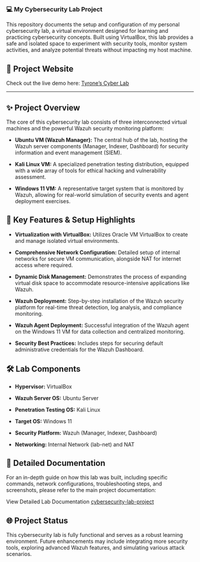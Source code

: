 ### 💻 My Cybersecurity Lab Project
This repository documents the setup and configuration of my personal cybersecurity lab, a virtual environment designed for learning and practicing cybersecurity concepts. Built using VirtualBox, this lab provides a safe and isolated space to experiment with security tools, monitor system activities, and analyze potential threats without impacting my host machine.

## 🔗 Project Website  
Check out the live demo here: [Tyrone’s Cyber Lab](https://cyberlab.tyrones.codes/)

---
## ✨ Project Overview
The core of this cybersecurity lab consists of three interconnected virtual machines and the powerful Wazuh security monitoring platform:

- **Ubuntu VM (Wazuh Manager):** The central hub of the lab, hosting the Wazuh server components (Manager, Indexer, Dashboard) for security information and event management (SIEM).

- **Kali Linux VM:** A specialized penetration testing distribution, equipped with a wide array of tools for ethical hacking and vulnerability assessment.

- **Windows 11 VM:** A representative target system that is monitored by Wazuh, allowing for real-world simulation of security events and agent deployment exercises.

## 🚀 Key Features & Setup Highlights
- **Virtualization with VirtualBox:** Utilizes Oracle VM VirtualBox to create and manage isolated virtual environments.

- **Comprehensive Network Configuration:** Detailed setup of internal networks for secure VM communication, alongside NAT for internet access where required.

- **Dynamic Disk Management:** Demonstrates the process of expanding virtual disk space to accommodate resource-intensive applications like Wazuh.

- **Wazuh Deployment:** Step-by-step installation of the Wazuh security platform for real-time threat detection, log analysis, and compliance monitoring.

- **Wazuh Agent Deployment:** Successful integration of the Wazuh agent on the Windows 11 VM for data collection and centralized monitoring.

- **Security Best Practices:** Includes steps for securing default administrative credentials for the Wazuh Dashboard.

## 🛠️ Lab Components
- **Hypervisor:** VirtualBox

- **Wazuh Server OS:** Ubuntu Server

- **Penetration Testing OS:** Kali Linux

- **Target OS:** Windows 11

- **Security Platform:** Wazuh (Manager, Indexer, Dashboard)

- **Networking:** Internal Network (lab-net) and NAT

## 📄 Detailed Documentation
For an in-depth guide on how this lab was built, including specific commands, network configurations, troubleshooting steps, and screenshots, please refer to the main project documentation:

View Detailed Lab Documentation
[cybersecurity-lab-project](https://github.com/Tyjay00/cybersecurity-lab-project)

## 🌐 Project Status
This cybersecurity lab is fully functional and serves as a robust learning environment. Future enhancements may include integrating more security tools, exploring advanced Wazuh features, and simulating various attack scenarios.

